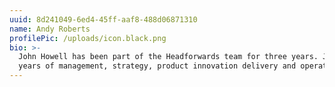 ```yaml
---
uuid: 8d241049-6ed4-45ff-aaf8-488d06871310
name: Andy Roberts
profilePic: /uploads/icon.black.png
bio: >-
  John Howell has been part of the Headforwards team for three years. John is an accomplished Senior Executive with over 18
  years of management, strategy, product innovation delivery and operational experience in IT e-commerce.
---
```

